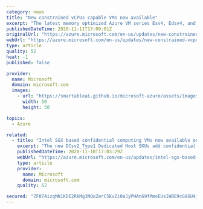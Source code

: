```yaml
---
category: news
title: "New constrained vCPUs capable VMs now available"
excerpt: "The latest memory optimized Azure VM series Esv4, Edsv4, and Easv4 now offer new constrained vCPU VM sizes. "
publishedDateTime: 2020-11-11T17:00:01Z
originalUrl: "https://azure.microsoft.com/en-us/updates/new-constrained-vcpus-capable-vms-now-available/"
webUrl: "https://azure.microsoft.com/en-us/updates/new-constrained-vcpus-capable-vms-now-available/"
type: article
quality: 52
heat: -1
published: false

provider:
  name: Microsoft
  domain: microsoft.com
  images:
    - url: "https://smartableai.github.io/microsoft-azure/assets/images/organizations/microsoft.com-50x50.jpg"
      width: 50
      height: 50

topics:
  - Azure

related:
  - title: "Intel SGX based confidential computing VMs now available on Azure Dedicated Hosts"
    excerpt: "The new DCsv2_Type1 Dedicated Host SKUs add confidential computing capabilities to Azure Dedicated Hosts. The DCsv2-series Azure Virtual Machines can help protect the confidentiality and integrity of your data and code while it’s processed in the public cloud. Dedicated hosts will provide further isolation"
    publishedDateTime: 2020-11-10T17:03:29Z
    webUrl: "https://azure.microsoft.com/en-us/updates/intel-sgx-based-confidential-computing-vms-now-available-on-azure-dedicated-hosts/"
    type: article
    provider:
      name: Microsoft
      domain: microsoft.com
    quality: 62

secured: "ZF074izgMN1KDE2RkMg3NQoZerC5KvZi0aJyPHAnG9fMmoEUsIWBE9cG8GU4j4dDfhAy1BvOyRIzg/GBLstK2DcWrR12wxnWlvGOtglMm56ZHtT6k1exRvbZCZs08omUKdnAXXvc0GpkQRoVycBUe5LS42KPXPyvnfGT/GVbZKToVToiT6GTsMMAm8jtuZZD5tuvHTKefuVbHOXfeNJVDTIuTzorOCEkOYhm2XT8pIQDFa/7EMPnxv9yzn3dh36O3y8ZiwP4QPayIzuY+lO4nHtiWdLIjXAZEtOtGxwHvRSBThEXFrTXfHnixFQluDADXPFN+8CdyRDNsGsCGkSRLXY8Rje7iBs7ggEehOvcqSs=;EEeO83INuk6eD/OvKoJvjg=="
---
```


